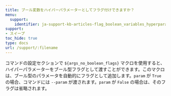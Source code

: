 ```yaml
---
title: ブール変数をハイパーパラメーターとしてフラグ付けできますか？
menu:
  support:
    identifier: ja-support-kb-articles-flag_boolean_variables_hyperparameters
support:
- スイープ
toc_hide: true
type: docs
url: /support/:filename
---
```


コマンドの設定セクションで `${args_no_boolean_flags}` マクロを使用すると、ハイパーパラメーターをブール型フラグとして渡すことができます。このマクロは、ブール型のパラメータを自動的にフラグとして追加します。`param` が `True` の場合、コマンドには `--param` が渡されます。`param` が `False` の場合は、そのフラグは省略されます。